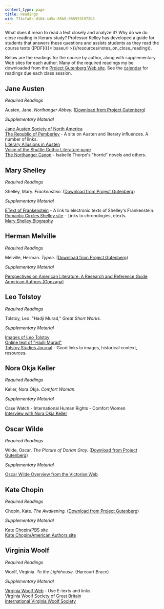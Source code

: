 ```yaml
---
content_type: page
title: Readings
uid: 774cfa8c-d184-445a-65b5-085959f072b8
---
```


What does it mean to read a text closely and analyze it? Why do we do close reading in literary study? Professor Kelley has developed a guide for students that answers these questions and assists students as they read the course texts ([PDF]({{< baseurl >}}/resources/notes_on_close_reading)).

Below are the readings for the course by author, along with supplementary Web sites for each author. Many of the required readings my be downloaded from the [Project Gutenberg Web site](http://www.gutenberg.org/). See the [calendar](/courses/21l-003-introduction-to-fiction-spring-2002/pages/calendar) for readings due each class session.

Jane Austen
-----------

_Required Readings_

Austen, Jane. _Northanger Abbey._ ([Download from Project Gutenberg](http://www.gutenberg.org/browse/BIBREC/BR121.HTM))

_Supplementary Material_

[Jane Austen Society of North America](http://www.jasna.org/)  
[The Republic of Pemberley](http://austenprose.com/tag/the-republic-of-pemberley/) - A site on Austen and literary influences. A number of links.  
[Literary Allusions in Austen](http://www.pemberley.com/janeinfo/litallus.html)  
[Voice of the Shuttle Gothic Literature page](http://vos.ucsb.edu/browse.asp?id=2540)  
[The Northanger Canon](https://janeausteninvermont.wordpress.com/2008/08/07/the-northanger-canon-jane-austens-booklist/) - Isabelle Thorpe's "horrid" novels and others.

Mary Shelley
------------

_Required Readings_

Shelley, Mary. _Frankenstein_. ([Download from Project Gutenberg](http://www.gutenberg.org/browse/BIBREC/BR84.HTM))

_Supplementary Material_

[EText of Frankenstein](http://etext.virginia.edu/toc/modeng/public/SheFran.html) - A link to electronic texts of Shelley's Frankenstein.  
[Romantic Circles Shelley site](http://www.rc.umd.edu/reference/chronologies/shelcron/) - Links to chronologies, etexts.  
[Mary Shelley Biography](http://www.english.upenn.edu/)

Herman Melville
---------------

_Required Readings_

Melville, Herman. _Typee._ ([Download from Project Gutenberg](http://www.gutenberg.org/browse/BIBREC/BR1900.HTM))

_Supplementary Material_

[Perspectives on American Literature: A Research and Reference Guide](https://www.paulreuben.website/pal/table.html)  
[American Authors (Gonzaga)](http://public.wsu.edu/~campbelld/amlit/aufram.html)

Leo Tolstoy
-----------

_Required Readings_

Tolstoy, Leo. "Hadji Murad," _Great Short Works._

_Supplementary Material_

[Images of Leo Tolstoy](http://www.online-literature.com/tolstoy/hadji-murad/1/)  
[Online text of "Hadji Murad"](http://www.online-literature.com/tolstoy/hadji-murad/1/)  
[Tolstoy Studies Journal](http://sites.utoronto.ca/tolstoy/journal.html) - Good links to images, historical context, resources.

Nora Okja Keller
----------------

_Required Readings_

Keller, Nora Okja. _Comfort Woman._

_Supplementary Material_

Case Watch - International Human Rights - Comfort Women  
[Interview with Nora Okja Keller](http://www.identitytheory.com/people/birnbaum43.html)

Oscar Wilde
-----------

_Required Readings_

Wilde, Oscar. _The Picture of Dorian Gray._ ([Download from Project Gutenberg](http://www.gutenberg.org/browse/BIBREC/BR4078.HTM))

_Supplementary Material_

[Oscar Wilde Overview from the Victorian Web](http://www.victorianweb.org/authors/wilde/wildeov.html)

Kate Chopin
-----------

_Required Readings_

Chopin, Kate. _The Awakening._ ([Download from Project Gutenberg](http://www.gutenberg.org/browse/BIBREC/BR160.HTM))

_Supplementary Material_

[Kate Chopin/PBS site](http://www.pbs.org/katechopin/)  
[Kate Chopin/American Authors site](http://public.wsu.edu/~campbelld/amlit/chopin.htm)

Virginia Woolf
--------------

_Required Readings_

Woolf, Virginia. _To the Lighthouse._ (Harcourt Brace)

_Supplementary Material_

[Virginia Woolf Web](https://mantex.co.uk/virginia-woolf-web-links/) - Use E-texts and links  
[Virginia Woolf Society of Great Britain](http://www.virginiawoolfsociety.co.uk/)  
[International Virginia Woolf Society](http://www.utoronto.ca/IVWS/)